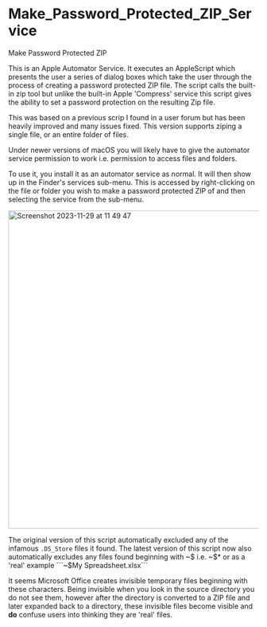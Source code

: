 # Make_Password_Protected_ZIP_Service
Make Password Protected ZIP

This is an Apple Automator Service. It executes an AppleScript which presents the user a series of dialog boxes which take the user through the process of creating a password protected ZIP file. The script calls the built-in zip tool but unlike the built-in Apple 'Compress' service this script gives the ability to set a password protection on the resulting Zip file.

This was based on a previous scrip I found in a user forum but has been heavily improved and many issues fixed. This version supports ziping a single file, or an entire folder of files.

Under newer versions of macOS you will likely have to give the automator service permission to work i.e. permission to access files and folders.

To use it, you install it as an automator service as normal. It will then show up in the Finder's services sub-menu. This is accessed by right-clicking on the file or folder you wish to make a password protected ZIP of and then selecting the service from the sub-menu.

<img width="639" alt="Screenshot 2023-11-29 at 11 49 47" src="https://github.com/jelockwood/Make_Password_Protected_ZIP_Service/assets/4300786/9e0de17e-5560-4196-b226-4fed6dc164a2">


The original version of this script automatically excluded any of the infamous ```.DS_Store``` files it found. The latest version of this script now also automatically excludes any files found beginning with ~$ i.e. ~$* or as a 'real' example ```~$My Spreadsheet.xlsx```

It seems Microsoft Office creates invisible temporary files beginning with these characters. Being invisible when you look in the source directory you do not see them, however after the directory is converted to a ZIP file and later expanded back to a directory, these invisible files become visible and **do** confuse users into thinking they are 'real' files.
